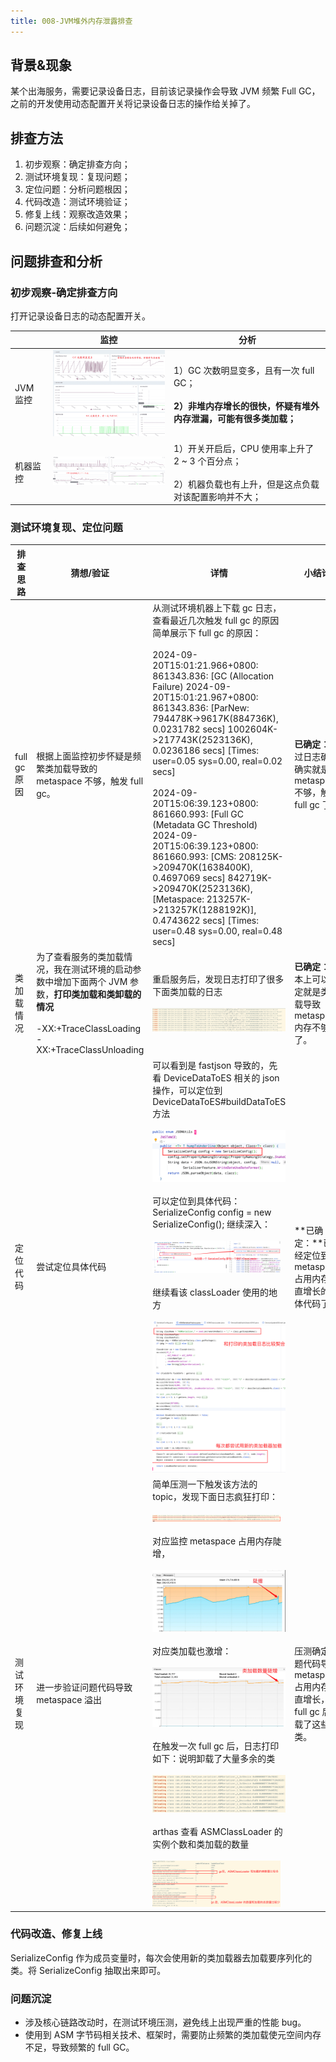 ```yaml
---
title: 008-JVM堆外内存泄露排查
---
```


## 背景&现象

某个出海服务，需要记录设备日志，目前该记录操作会导致 JVM 频繁 Full GC，之前的开发使用动态配置开关将记录设备日志的操作给关掉了。

## 排查方法

1. 初步观察：确定排查方向；
2. 测试环境复现：复现问题；
3. 定位问题：分析问题根因；
4. 代码改造：测试环境验证；
5. 修复上线：观察改造效果；
6. 问题沉淀：后续如何避免；

## 问题排查和分析

### 初步观察-确定排查方向

打开记录设备日志的动态配置开关。

|          | 监控                                                         | 分析                                                         |
| -------- | ------------------------------------------------------------ | ------------------------------------------------------------ |
| JVM 监控 | <img src="./008-JVM%E5%A0%86%E5%A4%96%E5%86%85%E5%AD%98%E6%B3%84%E9%9C%B2%E6%8E%92%E6%9F%A5/image-20250408155245132.png" alt="image-20250408155245132" style="zoom:30%;" /> | 1）GC 次数明显变多，且有一次 full GC； <br /><br />**2）非堆内存增长的很快，怀疑有堆外内存泄漏，可能有很多类加载；** |
| 机器监控 | <img src="./008-JVM%E5%A0%86%E5%A4%96%E5%86%85%E5%AD%98%E6%B3%84%E9%9C%B2%E6%8E%92%E6%9F%A5/image-20250408155321726.png" alt="image-20250408155321726" style="zoom:33%;" /> | 1）开关开启后，CPU 使用率上升了 2 ~ 3 个百分点； <br /><br />2）机器负载也有上升，但是这点负载对该配置影响并不大； |

### 测试环境复现、定位问题



| 排查思路     | 猜想/验证                                                    | 详情                                                         | 小结论                                                       |
| ------------ | ------------------------------------------------------------ | ------------------------------------------------------------ | ------------------------------------------------------------ |
| full gc 原因 | 根据上面监控初步怀疑是频繁类加载导致的 metaspace 不够，触发 full gc。 | 从测试环境机器上下载 gc 日志，查看最近几次触发 full gc 的原因<br />简单展示下 full gc 的原因：<br /><br />2024-09-20T15:01:21.966+0800: 861343.836: [GC (Allocation Failure) 2024-09-20T15:01:21.967+0800: 861343.836: [ParNew: 794478K->9617K(884736K), 0.0231782 secs] 1002604K->217743K(2523136K), 0.0236186 secs] [Times: user=0.05 sys=0.00, real=0.02 secs] <br/><br />2024-09-20T15:06:39.123+0800: 861660.993: [Full GC (Metadata GC Threshold) 2024-09-20T15:06:39.123+0800: 861660.993: [CMS: 208125K->209470K(1638400K), 0.4697069 secs] 842719K->209470K(2523136K), [Metaspace: 213257K->213257K(1288192K)], 0.4743622 secs] [Times: user=0.48 sys=0.00, real=0.48 secs] | **已确定**：通过日志确定确实就是 metaspace 不够，触发 full gc 了。 |
| 类加载情况   | 为了查看服务的类加载情况，我在测试环境的启动参数中增加下面两个 JVM 参数，**打印类加载和类卸载的情况**<br /><br />-XX:+TraceClassLoading<br />-XX:+TraceClassUnloading | 重启服务后，发现日志打印了很多下面类加载的日志<br /><br /><img src="./008-JVM%E5%A0%86%E5%A4%96%E5%86%85%E5%AD%98%E6%B3%84%E9%9C%B2%E6%8E%92%E6%9F%A5/image-20250408160005922.png" alt="image-20250408160005922" style="zoom:25%;" /> | **已确定**：基本上可以确定就是类加载导致 metaspace 内存不够了。 |
| 定位代码     | 尝试定位具体代码                                             | 可以看到是 fastjson 导致的，先看 DeviceDataToES 相关的 json 操作，可以定位到 DeviceDataToES#buildDataToES 方法<br /><br /><img src="./008-JVM%E5%A0%86%E5%A4%96%E5%86%85%E5%AD%98%E6%B3%84%E9%9C%B2%E6%8E%92%E6%9F%A5/image-20250408160133701.png" alt="image-20250408160133701" style="zoom: 33%;" /><br /><br />可以定位到具体代码：SerializeConfig config = new SerializeConfig(); 继续深入：<br /><br /><img src="./008-JVM%E5%A0%86%E5%A4%96%E5%86%85%E5%AD%98%E6%B3%84%E9%9C%B2%E6%8E%92%E6%9F%A5/image-20250408160205903.png" alt="image-20250408160205903" style="zoom:20%;" /><br /><br />继续看该 classLoader 使用的地方<br /><br /><img src="./008-JVM%E5%A0%86%E5%A4%96%E5%86%85%E5%AD%98%E6%B3%84%E9%9C%B2%E6%8E%92%E6%9F%A5/image-20250408160225898.png" alt="image-20250408160225898" style="zoom:33%;" /> | **已确定：**已经定位到 metaspace 占用内存一直增长的具体代码了 |
| 测试环境复现 | 进一步验证问题代码导致 metaspace 溢出                        | 简单压测一下触发该方法的 topic，发现下面日志疯狂打印：<br /><br /><img src="./008-JVM%E5%A0%86%E5%A4%96%E5%86%85%E5%AD%98%E6%B3%84%E9%9C%B2%E6%8E%92%E6%9F%A5/image-20250408160330321.png" alt="image-20250408160330321" style="zoom:20%;" /><br /><br />对应监控 metaspace 占用内存陡增，<br /><br /><img src="./008-JVM%E5%A0%86%E5%A4%96%E5%86%85%E5%AD%98%E6%B3%84%E9%9C%B2%E6%8E%92%E6%9F%A5/1726848209835-9714c9d5-9e28-4139-85cb-296a202a8366.png" alt="image.png" style="zoom:25%;" /><br /><br />对应类加载也激增：<br /><br /><img src="./008-JVM%E5%A0%86%E5%A4%96%E5%86%85%E5%AD%98%E6%B3%84%E9%9C%B2%E6%8E%92%E6%9F%A5/1726848263533-08ba8f5a-10be-4513-956e-b37d5d13d628.png" alt="img" style="zoom:25%;" /><br /><br />在触发一次 full gc 后，日志打印如下：说明卸载了大量多余的类<br /><br /><img src="./008-JVM%E5%A0%86%E5%A4%96%E5%86%85%E5%AD%98%E6%B3%84%E9%9C%B2%E6%8E%92%E6%9F%A5/image-20250408161758413.png" alt="image-20250408161758413" style="zoom:25%;" /><br /><br />arthas 查看 ASMClassLoader 的实例个数和类加载的数量<br /><br /><img src="./008-JVM%E5%A0%86%E5%A4%96%E5%86%85%E5%AD%98%E6%B3%84%E9%9C%B2%E6%8E%92%E6%9F%A5/image-20250408161823582.png" alt="image-20250408161823582" style="zoom:20%;" /> | 压测确定问题代码导致 metaspace 占用内存一直增长，且 full gc 后卸载了这些类。 |



### 代码改造、修复上线

SerializeConfig 作为成员变量时，每次会使用新的类加载器去加载要序列化的类。将 SerializeConfig 抽取出来即可。

### 问题沉淀

- 涉及核心链路改动时，在测试环境压测，避免线上出现严重的性能 bug。
- 使用到 ASM 字节码相关技术、框架时，需要防止频繁的类加载使元空间内存不足，导致频繁的 full GC。